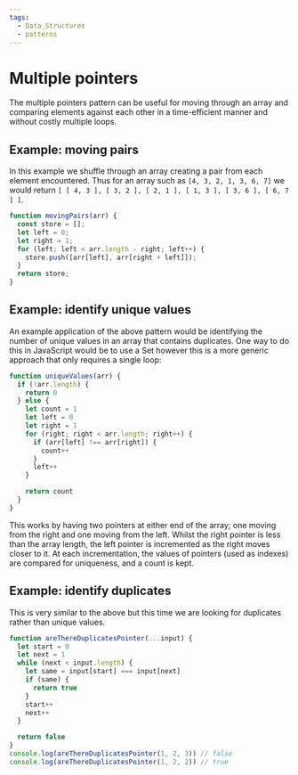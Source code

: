 ```yaml
---
tags:
  - Data_Structures
  - patterns
---
```


# Multiple pointers

The multiple pointers pattern can be useful for moving through an array and comparing elements against each other in a time-efficient manner and without costly multiple loops. 

## Example: moving pairs 

In this example we shuffle through an array creating a pair from each element encountered. Thus for an array such as `[4, 3, 2, 1, 3, 6, 7]` we would return `[ [ 4, 3 ], [ 3, 2 ], [ 2, 1 ], [ 1, 3 ], [ 3, 6 ], [ 6, 7 ] ]`.

```js
function movingPairs(arr) {
  const store = [];
  let left = 0;
  let right = 1;
  for (left; left < arr.length - right; left++) {
    store.push([arr[left], arr[right + left]]);
  }
  return store;
}
```
## Example: identify unique values

An example application of the above pattern would be identifying the number of unique values in an array that contains duplicates. One way to do this in JavaScript would be to use a Set however this is a more generic approach that only requires a single loop:

```js
function uniqueValues(arr) {
  if (!arr.length) {
    return 0
  } else {
    let count = 1
    let left = 0
    let right = 1
    for (right; right < arr.length; right++) {
      if (arr[left] !== arr[right]) {
        count++
      }
      left++
    }

    return count
  }
}
```
This works by having two pointers at either end of the array; one moving from the right and one moving from the left. Whilst the right pointer is less than the array length, the left pointer is incremented as the right moves closer to it. At each incrementation, the values of pointers (used as indexes) are compared for uniqueness, and a count is kept.

## Example: identify duplicates

This is very similar to the above but this time we are looking for duplicates rather than unique values.

```js
function areThereDuplicatesPointer(...input) {
  let start = 0
  let next = 1
  while (next < input.length) {
    let same = input[start] === input[next]
    if (same) {
      return true
    }
    start++
    next++
  }

  return false
}
console.log(areThereDuplicatesPointer(1, 2, 3)) // false
console.log(areThereDuplicatesPointer(1, 2, 2)) // true

```